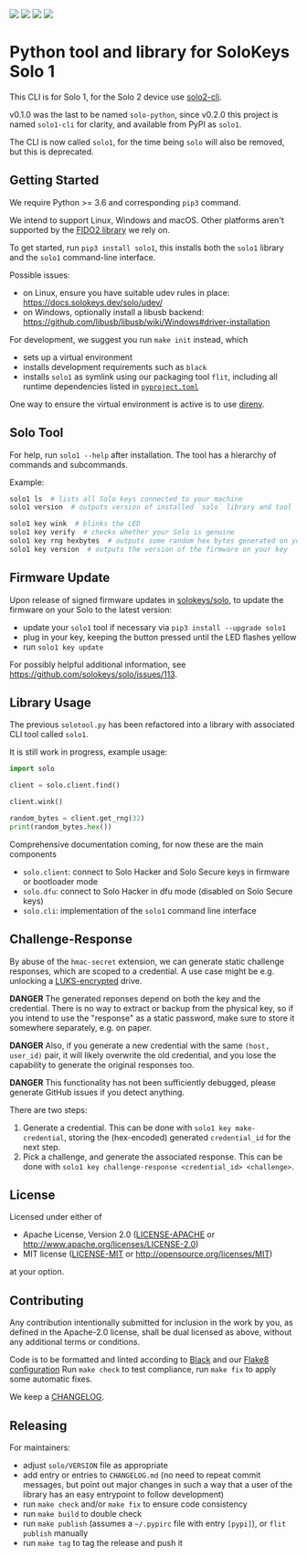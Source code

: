 ![](https://img.shields.io/pypi/l/solo1.svg?style=flat) ![](https://img.shields.io/pypi/pyversions/solo1.svg?style=flat) ![](https://img.shields.io/pypi/v/solo1.svg) ![](https://img.shields.io/pypi/wheel/solo1.svg?style=flat)

# Python tool and library for SoloKeys Solo 1

This CLI is for Solo 1, for the Solo 2 device use [solo2-cli](https://github.com/solokeys/solo2-cli).

v0.1.0 was the last to be named `solo-python`, since v0.2.0 this project is named `solo1-cli` for clarity, and available from PyPI as `solo1`.

The CLI is now called `solo1`, for the time being `solo` will also be removed, but this is deprecated.

## Getting Started
We require Python >= 3.6 and corresponding `pip3` command.

We intend to support Linux, Windows and macOS. Other platforms aren't supported by the [FIDO2 library](https://github.com/Yubico/python-fido2) we rely on.

To get started, run `pip3 install solo1`, this installs both the `solo1` library and the `solo1` command-line interface.

Possible issues:

- on Linux, ensure you have suitable udev rules in place: <https://docs.solokeys.dev/solo/udev/>
- on Windows, optionally install a libusb backend: <https://github.com/libusb/libusb/wiki/Windows#driver-installation>

For development, we suggest you run `make init` instead, which

- sets up a virtual environment
- installs development requirements such as `black`
- installs `solo1` as symlink using our packaging tool `flit`, including all runtime dependencies listed in [`pyproject.toml`](pyproject.toml)

One way to ensure the virtual environment is active is to use [direnv](https://direnv.net/).

## Solo Tool
For help, run `solo1 --help` after installation. The tool has a hierarchy of commands and subcommands.

Example:

```bash
solo1 ls  # lists all Solo keys connected to your machine
solo1 version  # outputs version of installed `solo` library and tool

solo1 key wink  # blinks the LED
solo1 key verify  # checks whether your Solo is genuine
solo1 key rng hexbytes  # outputs some random hex bytes generated on your key
solo1 key version  # outputs the version of the firmware on your key
```

## Firmware Update

Upon release of signed firmware updates in [solokeys/solo](https://github.com/solokeys/solo),
to update the firmware on your Solo to the latest version:

- update your `solo1` tool if necessary via `pip3 install --upgrade solo1`
- plug in your key, keeping the button pressed until the LED flashes yellow
- run `solo1 key update`

For possibly helpful additional information, see <https://github.com/solokeys/solo/issues/113>.

## Library Usage

The previous `solotool.py` has been refactored into a library with associated CLI tool called `solo1`.

It is still work in progress, example usage:

```python
import solo

client = solo.client.find()

client.wink()

random_bytes = client.get_rng(32)
print(random_bytes.hex())
```

Comprehensive documentation coming, for now these are the main components

- `solo.client`: connect to Solo Hacker and Solo Secure keys in firmware or bootloader mode
- `solo.dfu`: connect to Solo Hacker in dfu mode (disabled on Solo Secure keys)
- `solo.cli`: implementation of the `solo1` command line interface

## Challenge-Response

By abuse of the `hmac-secret` extension, we can generate static challenge responses,
which are scoped to a credential. A use case might be e.g. unlocking a [LUKS-encrypted](https://github.com/saravanan30erd/solokey-full-disk-encryption) drive.

**DANGER** The generated reponses depend on both the key and the credential.
There is no way to extract or backup from the physical key, so if you intend to use the
"response" as a static password, make sure to store it somewhere separately, e.g. on paper.

**DANGER** Also, if you generate a new credential with the same `(host, user_id)` pair, it will likely
overwrite the old credential, and you lose the capability to generate the original responses
too.

**DANGER** This functionality has not been sufficiently debugged, please generate GitHub issues
if you detect anything.

There are two steps:

1. Generate a credential. This can be done with `solo1 key make-credential`, storing the
   (hex-encoded) generated `credential_id` for the next step.
2. Pick a challenge, and generate the associated response. This can be done with
   `solo1 key challenge-response <credential_id> <challenge>`.

## License

Licensed under either of

- Apache License, Version 2.0 ([LICENSE-APACHE](LICENSE-APACHE) or
  http://www.apache.org/licenses/LICENSE-2.0)
- MIT license ([LICENSE-MIT](LICENSE-MIT) or http://opensource.org/licenses/MIT)

at your option.

## Contributing

Any contribution intentionally submitted for inclusion in the work by you, as defined in the Apache-2.0 license, shall be dual licensed as above, without any additional terms or conditions.

Code is to be formatted and linted according to [Black](https://black.readthedocs.io/) and our [Flake8](http://flake8.pycqa.org/en/latest/) [configuration](.flake8)
Run `make check` to test compliance, run `make fix` to apply some automatic fixes.

We keep a [CHANGELOG](CHANGELOG.md).

## Releasing

For maintainers:

- adjust `solo/VERSION` file as appropriate
- add entry or entries to `CHANGELOG.md` (no need to repeat commit messages, but point out major changes
  in such a way that a user of the library has an easy entrypoint to follow development)
- run `make check` and/or `make fix` to ensure code consistency
- run `make build` to double check
- run `make publish` (assumes a `~/.pypirc` file with entry `[pypi]`), or `flit publish` manually
- run `make tag` to tag the release and push it
